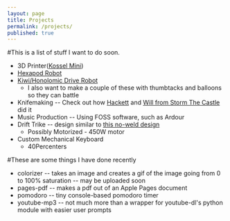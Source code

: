 ```yaml
---
layout: page
title: Projects
permalink: /projects/
published: true
---
```


#This is a list of stuff I want to do soon.

* 3D Printer([Kossel Mini][kossel])
* [Hexapod Robot][hex]
* [Kiwi/Honolomic Drive Robot][hex]
  * I also want to make a couple of these with thumbtacks and balloons so they can battle
* Knifemaking -- Check out how [Hackett][hackett] and [Will from Storm The Castle][stc] did it
* Music Production -- Using FOSS software, such as Ardour
* Drift Trike -- design similar to [this no-weld design][drift]
	* Possibly Motorized - 450W motor
* Custom Mechanical Keyboard
	* 40Percenters

#These are some things I have done recently


* colorizer -- takes an image and creates a gif of the image going from 0 to 100% saturation -- may be uploaded soon
* pages-pdf -- makes a pdf out of an Apple Pages document
* pomodoro -- tiny console-based pomodoro timer
* youtube-mp3 -- not much more than a wrapper for youtube-dl's python module with easier user prompts

[kossel]: http://reprap.org/wiki/Kossel
[hex]: http://www.thingiverse.com/thing:30088
[kiwi]: http://makezine.com/projects/make-40/kiwi/
[hackett]: http://www.popsci.com/article/diy/how-i-used-paint-can-forge-rugged-knife-video?18xYfXeZ1TFg3M94.03
[stc]: http://www.stormthecastle.com/blacksmithing/blacksmithing-a-knife/knifemaking.htm
[DAW]: https://en.wikipedia.org/wiki/Digital_audio_workstation
[drift]: https://www.youtube.com/watch?v=4-eC2UN8qTg

